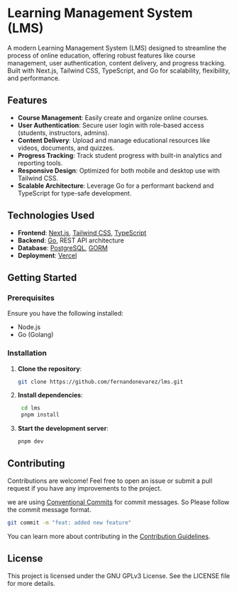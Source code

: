 # Learning Management System (LMS)

A modern Learning Management System (LMS) designed to streamline the process of online education, offering robust features like course management, user authentication, content delivery, and progress tracking. Built with Next.js, Tailwind CSS, TypeScript, and Go for scalability, flexibility, and performance.

## Features

- **Course Management**: Easily create and organize online courses.
- **User Authentication**: Secure user login with role-based access (students, instructors, admins).
- **Content Delivery**: Upload and manage educational resources like videos, documents, and quizzes.
- **Progress Tracking**: Track student progress with built-in analytics and reporting tools.
- **Responsive Design**: Optimized for both mobile and desktop use with Tailwind CSS.
- **Scalable Architecture**: Leverage Go for a performant backend and TypeScript for type-safe development.

## Technologies Used

- **Frontend**: [Next.js](https://nextjs.org/), [Tailwind CSS](https://tailwindcss.com/), [TypeScript](https://www.typescriptlang.org/)
- **Backend**: [Go](https://golang.org/), REST API architecture
- **Database**: [PostgreSQL](https://www.postgresql.org/), [GORM](https://gorm.io/)
- **Deployment**: [Vercel](https://vercel.com/)

## Getting Started

### Prerequisites

Ensure you have the following installed:

- Node.js
- Go (Golang)

### Installation

1. **Clone the repository**:
   ```bash
   git clone https://github.com/fernandonevarez/lms.git
   ```
2. **Install dependencies**:
   ```bash
    cd lms
    pnpm install
   ```
3. **Start the development server**:
   ```bash
   pnpm dev
   ```

## Contributing

Contributions are welcome! Feel free to open an issue or submit a pull request if you have any improvements to the project.

we are using [Conventional Commits](https://www.conventionalcommits.org/en/v1.0.0/) for commit messages. So Please follow the commit message format.

```bash
git commit -m "feat: added new feature"
```

You can learn more about contributing in the [Contribution Guidelines](./.github/CONTRIBUTING.md).

## License

This project is licensed under the GNU GPLv3 License. See the LICENSE file for more details.
